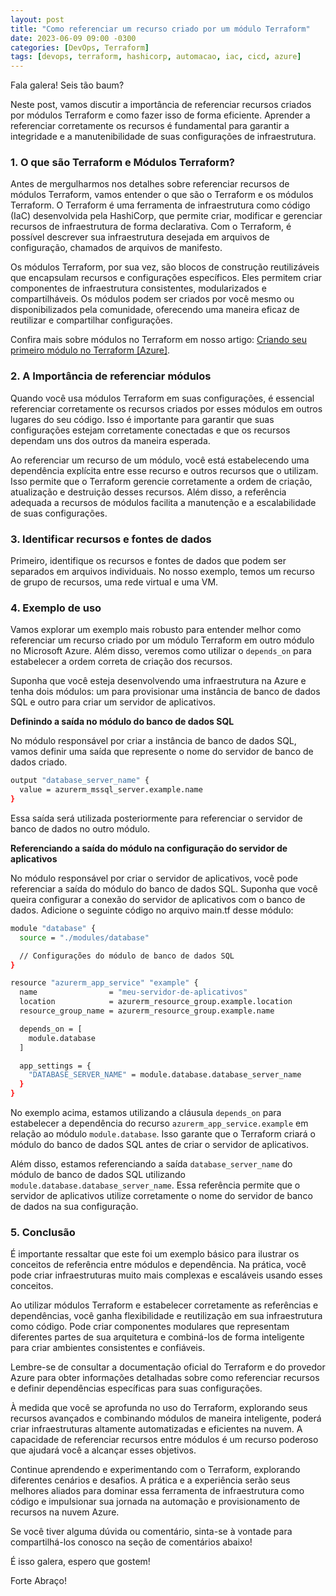 ```yaml
---
layout: post
title: "Como referenciar um recurso criado por um módulo Terraform"
date: 2023-06-09 09:00 -0300
categories: [DevOps, Terraform]
tags: [devops, terraform, hashicorp, automacao, iac, cicd, azure]
---
```


Fala galera! Seis tão baum?

Neste post, vamos discutir a importância de referenciar recursos criados por módulos Terraform e como fazer isso de forma eficiente. Aprender a referenciar corretamente os recursos é fundamental para garantir a integridade e a manutenibilidade de suas configurações de infraestrutura.

### **1. O que são Terraform e Módulos Terraform?**

Antes de mergulharmos nos detalhes sobre referenciar recursos de módulos Terraform, vamos entender o que são o Terraform e os módulos Terraform. O Terraform é uma ferramenta de infraestrutura como código (IaC) desenvolvida pela HashiCorp, que permite criar, modificar e gerenciar recursos de infraestrutura de forma declarativa. Com o Terraform, é possível descrever sua infraestrutura desejada em arquivos de configuração, chamados de arquivos de manifesto.

Os módulos Terraform, por sua vez, são blocos de construção reutilizáveis que encapsulam recursos e configurações específicos. Eles permitem criar componentes de infraestrutura consistentes, modularizados e compartilháveis. Os módulos podem ser criados por você mesmo ou disponibilizados pela comunidade, oferecendo uma maneira eficaz de reutilizar e compartilhar configurações.

Confira mais sobre módulos no Terraform em nosso artigo: <a href="https://unicast.com.br/posts/criando-seu-primeiro-modulo-no-terraform-azure/" target="_blank">Criando seu primeiro módulo no Terraform [Azure]</a>.

### **2. A Importância de referenciar módulos**

Quando você usa módulos Terraform em suas configurações, é essencial referenciar corretamente os recursos criados por esses módulos em outros lugares do seu código. Isso é importante para garantir que suas configurações estejam corretamente conectadas e que os recursos dependam uns dos outros da maneira esperada.

Ao referenciar um recurso de um módulo, você está estabelecendo uma dependência explícita entre esse recurso e outros recursos que o utilizam. Isso permite que o Terraform gerencie corretamente a ordem de criação, atualização e destruição desses recursos. Além disso, a referência adequada a recursos de módulos facilita a manutenção e a escalabilidade de suas configurações.

### **3. Identificar recursos e fontes de dados**

Primeiro, identifique os recursos e fontes de dados que podem ser separados em arquivos individuais. No nosso exemplo, temos um recurso de grupo de recursos, uma rede virtual e uma VM.

### **4. Exemplo de uso**

Vamos explorar um exemplo mais robusto para entender melhor como referenciar um recurso criado por um módulo Terraform em outro módulo no Microsoft Azure. Além disso, veremos como utilizar o `depends_on` para estabelecer a ordem correta de criação dos recursos.

Suponha que você esteja desenvolvendo uma infraestrutura na Azure e tenha dois módulos: um para provisionar uma instância de banco de dados SQL e outro para criar um servidor de aplicativos.

**Definindo a saída no módulo do banco de dados SQL**

No módulo responsável por criar a instância de banco de dados SQL, vamos definir uma saída que represente o nome do servidor de banco de dados criado. 

````bash
output "database_server_name" {
  value = azurerm_mssql_server.example.name
}
````

Essa saída será utilizada posteriormente para referenciar o servidor de banco de dados no outro módulo.

**Referenciando a saída do módulo na configuração do servidor de aplicativos**

No módulo responsável por criar o servidor de aplicativos, você pode referenciar a saída do módulo do banco de dados SQL. Suponha que você queira configurar a conexão do servidor de aplicativos com o banco de dados. Adicione o seguinte código no arquivo main.tf desse módulo:

````bash
module "database" {
  source = "./modules/database"

  // Configurações do módulo de banco de dados SQL
}

resource "azurerm_app_service" "example" {
  name                = "meu-servidor-de-aplicativos"
  location            = azurerm_resource_group.example.location
  resource_group_name = azurerm_resource_group.example.name

  depends_on = [
    module.database
  ]

  app_settings = {
    "DATABASE_SERVER_NAME" = module.database.database_server_name
  }
}
````

No exemplo acima, estamos utilizando a cláusula `depends_on` para estabelecer a dependência do recurso `azurerm_app_service.example` em relação ao módulo `module.database`. Isso garante que o Terraform criará o módulo do banco de dados SQL antes de criar o servidor de aplicativos.

Além disso, estamos referenciando a saída `database_server_name` do módulo de banco de dados SQL utilizando `module.database.database_server_name`. Essa referência permite que o servidor de aplicativos utilize corretamente o nome do servidor de banco de dados na sua configuração.

### **5. Conclusão**

É importante ressaltar que este foi um exemplo básico para ilustrar os conceitos de referência entre módulos e dependência. Na prática, você pode criar infraestruturas muito mais complexas e escaláveis usando esses conceitos.

Ao utilizar módulos Terraform e estabelecer corretamente as referências e dependências, você ganha flexibilidade e reutilização em sua infraestrutura como código. Pode criar componentes modulares que representam diferentes partes de sua arquitetura e combiná-los de forma inteligente para criar ambientes consistentes e confiáveis.

Lembre-se de consultar a documentação oficial do Terraform e do provedor Azure para obter informações detalhadas sobre como referenciar recursos e definir dependências específicas para suas configurações.

À medida que você se aprofunda no uso do Terraform, explorando seus recursos avançados e combinando módulos de maneira inteligente, poderá criar infraestruturas altamente automatizadas e eficientes na nuvem. A capacidade de referenciar recursos entre módulos é um recurso poderoso que ajudará você a alcançar esses objetivos.

Continue aprendendo e experimentando com o Terraform, explorando diferentes cenários e desafios. A prática e a experiência serão seus melhores aliados para dominar essa ferramenta de infraestrutura como código e impulsionar sua jornada na automação e provisionamento de recursos na nuvem Azure.

Se você tiver alguma dúvida ou comentário, sinta-se à vontade para compartilhá-los conosco na seção de comentários abaixo!

É isso galera, espero que gostem!

Forte Abraço!
